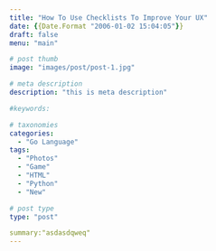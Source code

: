 ```yaml
---
title: "How To Use Checklists To Improve Your UX"
date: {{Date.Format "2006-01-02 15:04:05"}}
draft: false
menu: "main"

# post thumb
image: "images/post/post-1.jpg"

# meta description
description: "this is meta description"

#keywords:

# taxonomies
categories:
  - "Go Language"
tags:
  - "Photos"
  - "Game"
  - "HTML"
  - "Python"
  - "New"

# post type
type: "post"

summary:"asdasdqweq"
---
```

